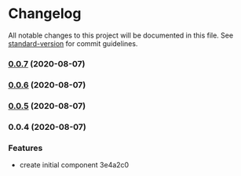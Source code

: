 # Changelog

All notable changes to this project will be documented in this file. See [standard-version](https://github.com/conventional-changelog/standard-version) for commit guidelines.

### [0.0.7](https://github.com/domness/cloudsponge-vue/compare/v0.0.6...v0.0.7) (2020-08-07)

### [0.0.6](https://github.com/domness/cloudsponge-vue/compare/v0.0.5...v0.0.6) (2020-08-07)

### [0.0.5](https://github.com/domness/cloudsponge-vue/compare/v0.0.4...v0.0.5) (2020-08-07)

### 0.0.4 (2020-08-07)


### Features

* create initial component 3e4a2c0
